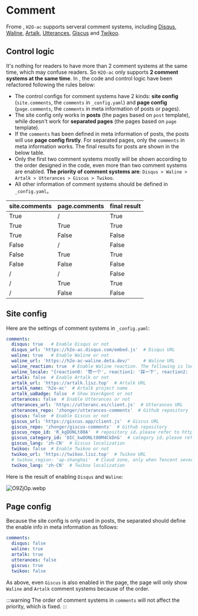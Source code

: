 # Comment

Frome <Badge type="tip" text="v1.4.0" />, `H2O-ac` supports serveral comment systems, including [Disqus](https://disqus.com/), [Waline](https://waline.js.org/), [Artalk](https://artalk.js.org/), [Utterances](https://utterances.es/), [Giscus](https://giscus.app/) and [Twikoo](https://twikoo.js.org/).

## Control logic

It's nothing for readers to have more than 2 comment systems at the same time, which may confuse readers. So `H2O-ac` only supports **2 comment systems at the same time**. In <Badge type="tip" text="v1.4.0" />, the code and control logic have been refactored following the rules below:

- The control configs for comment systems have 2 kinds: **site config** (`site.comments`, the `comments` in `_config.yaml`) and **page config** (`page.comments`, the `comments` in meta information of posts or pages).
- The site config only works in **posts** (the pages based on `post` template), while doesn't work for **separated pages** (the pages based on `page` template).
- If the `comments` has been defined in meta information of posts, the posts will use **page config firstly**. For separated pages, only the `comments` in meta information works. The final results for posts are shown in the below table.
- Only the first two comment systems mostly will be shown according to the order designed in the code, even more than two comment systems are enabled. **The priority of comment systems are**: `Disqus > Waline > Artalk > Utterances > Giscus > Twikoo`.
- All other information of comment systems should be defined in `_config.yaml`。

| site.comments | page.comments | final result |
| :-- | :-- | :-- |
| True | / | True |
| True | True | True |
| True | False | False |
| False | / | False |
| False | True | True |
| False | False | False |
| / | / | False |
| / | True | True |
| / | False | False |

## Site config

Here are the settings of comment systems in `_config.yaml`:

```yaml
comments:
  disqus: true   # Enable Disqus or not
  disqus_url: 'https://h2o-ac.disqus.com/embed.js'  # Disqus URL
  waline: true   # Enable Waline or not
  waline_url: 'https://h2o-ac-waline.deta.dev/'     # Waline URL
  waline_reaction: true  # Enable Waline reaction. The following is localized.
  waline_locale: "{reaction0: '赞一个', reaction1: '踩一下', reaction2: '有点酷', reaction3: '看不懂', reaction4: '啥玩意', reaction5: '想睡觉'}"
  artalk: false  # Enable Artalk or not
  artalk_url: 'https://artalk.lisz.top'  # Artalk URL
  artalk_name: 'h2o-ac'  # Artalk project name
  artalk_uaBadge: false  # Show UserAgent or not
  utterances: false  # Enable Utterances or not
  utterances_url: 'https://utteranc.es/client.js'  # Utterances URL
  utterances_repo: 'zhonger/utterances-comments'  # Github repository
  giscus: false  # Enable Giscus or not
  giscus_url: 'https://giscus.app/client.js'  # Giscus URL
  giscus_repo: 'zhonger/giscus-comments'  # Github repository
  giscus_repo_id: 'R_kgDONLt80A'  # repository id，please refer to https://giscus.app
  giscus_category_id: 'DIC_kwDONLt80M4CkDnG'  # category id，please refer to https://giscus.app
  giscus_lang: 'zh-CN'  # Giscus localization
  twikoo: false  # Enable Twikoo or not
  twikoo_url: 'https://twikoo.lisz.top'  # Twikoo URL
  # twikoo_region: 'ap-shanghai'  # Cloud zone, only when Tencent severless is used.
  twikoo_lang: 'zh-CN'  # Twikoo localization
```

Here is the result of enabling `Disqus` and `Waline`:

![O9ZjOp.webp](/imgs/O9ZjOp.webp)

## Page config

Because the site config is only used in posts, the separated should define the enable info in meta information as follows:

```yaml
comments:
  disqus: false
  waline: true
  artalk: true
  utterances: false
  giscus: true
  twikoo: false
```

As above, even `Giscus` is also enabled in the page, the page will only show `Waline` and `Artalk` comment systems because of the order.

:::warning
The order of comment systems in `comments` will not affect the priority, which is fixed.
:::
